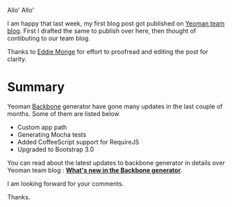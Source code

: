 <!--


---
 "Yeoman : First blog post on Yeoman team blog"
date: 2014-02-21 22:00:00 IST
updated: 2014-02-21 22:00:00 IST
categoy: blog
---

-->
<!DOCTYPE html>
<html>

<head>
  <title>basic-git-workflow</title>
  <meta charset="utf-8">
  <meta name="viewport" content="width=device-width, initial-scale=1.0">


  <link rel="stylesheet" href="./css/bootstrap.css">
  <link rel="stylesheet" href="./css/bootstrap.grid.css">
  <link rel="stylesheet" href="./css/bootstrap.min.css">
  <link rel="stylesheet" href="./css/bootstrap-reboot.min.css">
  <link rel="stylesheet" href="./css/bootstrap.css.map">
  <link rel="stylesheet" href="./css/blog-home.css">
  <link rel="stylesheet" href="./css/prism.css">
  <script async defer src="./css/prism.js"></script>
</head>
<!--------------------------------------------------------------------------------------------------->
<!--------------------------------------------------------------------------------------------------->
<!--------------------------------------------------------------------------------------------------->
<!--------------------------------------------------------------------------------------------------->
<!--------------------------------------------------------------------------------------------------->




<body>

Allo' Allo'

I am happy that last week, my first blog post got published on [Yeoman team blog](http://yeoman.io/blog). First I drafted the same to publish over here, then thought of contibuting to our team blog.

Thanks to [Eddie Monge](https://github.com/eddiemonge) for effort to proofread and editing the post for clarity.

# Summary

Yeoman [Backbone](https://github.com/yeoman/generator-backbone) generator have gone many updates in the last couple of months. Some of them are listed below

- Custom app path
- Generating Mocha tests
- Added CoffeeScript support for RequireJS
- Upgraded to Bootstrap 3.0

You can read about the latest updates to backbone generator in details over Yeoman team blog : **[What's new in the Backbone generator](http://yeoman.io/blog/whats-new-in-backbone-generator.html)**.

I am looking forward for your comments.

Thanks.

